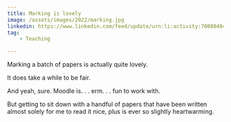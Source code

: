 ```yaml
---
title: Marking is lovely
image: /assets/images/2022/marking.jpg
linkedin: https://www.linkedin.com/feed/update/urn:li:activity:7008040402033197056/
tag: 
    - Teaching

---
```


Marking a batch of papers is actually quite lovely.

It does take a while to be fair.

And yeah, sure. Moodle is. . . erm. . . fun to work with. 

But getting to sit down with a handful of papers that have been written almost solely for me to read it nice, plus is ever so slightly heartwarming.
